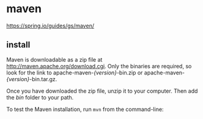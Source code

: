 # maven

https://spring.io/guides/gs/maven/

## install

Maven is downloadable as a zip file at http://maven.apache.org/download.cgi. Only the binaries are required, so look for the link to apache-maven-_{version}_-bin.zip or apache-maven-_{version}_-bin.tar.gz.

Once you have downloaded the zip file, unzip it to your computer. Then add the _bin_ folder to your path.

To test the Maven installation, run `mvn` from the command-line:

